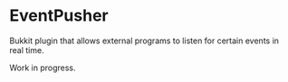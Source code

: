 # EventPusher

Bukkit plugin that allows external programs to listen for certain events in real time.

Work in progress.